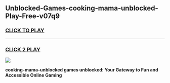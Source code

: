 
## Unblocked-Games-cooking-mama-unblocked-Play-Free-v07q9
<h3>
<a href="https://premium76.site?title=cooking-mama-unblocked&ref=21A">CLICK TO PLAY</a></h3>
<hr>

<h3>
<a href="https://premium76.site?title=cooking-mama-unblocked&ref=21A">CLICK 2 PLAY</a>
  
</h3>

<a href="https://premium76.site?title=cooking-mama-unblocked&ref=21A"><img src="https://clearcache.store/games.png"></a>


**cooking-mama-unblocked games unblocked: Your Gateway to Fun and Accessible Online Gaming**

